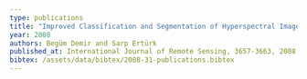 ```yaml
---
type: publications
title: "Improved Classification and Segmentation of Hyperspectral Images Using Spectral Warping"
year: 2008
authors: Begüm Demir and Sarp Ertürk
published_at: International Journal of Remote Sensing, 3657-3663, 2008
bibtex: /assets/data/bibtex/2008-31-publications.bibtex 
---
```

